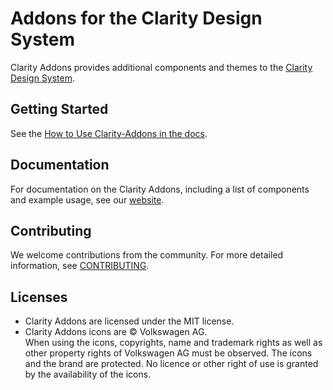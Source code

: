 # Addons for the Clarity Design System

Clarity Addons provides additional components and themes to the [Clarity Design System](https://github.com/vmware/clarity).

## Getting Started

See the [How to Use Clarity-Addons in the docs](https://porscheinformatik.github.io/clarity-addons/documentation/latest/get-started).

## Documentation

For documentation on the Clarity Addons, including a list of components and example usage, see our [website](https://porscheinformatik.github.io/clarity-addons/).

## Contributing

We welcome contributions from the community. For more detailed information, see [CONTRIBUTING](CONTRIBUTING.md).

## Licenses

- Clarity Addons are licensed under the MIT license.
- Clarity Addons icons are © Volkswagen AG.<br>When using the icons, copyrights, name and trademark rights as well as other property rights of Volkswagen AG must be observed. The icons and the brand are protected. No licence or other right of use is granted by the availability of the icons.

